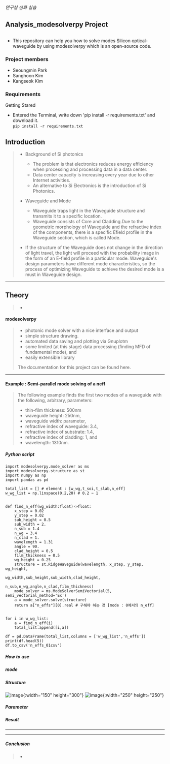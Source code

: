 <h6>연구실 심화 실습<h6>
<h2> Analysis_modesolverpy Project <h2>

#####
+ This repository can help you how to solve modes Silicon optical-waveguide by using modesolverpy which is an open-source code.

### Project members
+ Seoungmin Park
+ Sanghoon Kim
+ Kangseok Kim

### Requirements
 Getting Stared
   + Entered the Terminal, write down 'pip install -r requirements.txt' and download it. \
```pip install -r requirements.txt```
## Introduction
> + Background of Si photonics
>   + The problem is that electronics reduces energy efficiency when processing and processing data in a data center. 
>   + Data center capacity is increasing every year due to other Internet activities.
>   + An alternative to Si Electronics is the introduction of Si Photonics. 
>
> + Waveguide and Mode
>   + Waveguide traps light in the Waveguide structure and transmits it to a specific location. 
>   + Waveguide consists of Core and Cladding.Due to the geometric morphology of Waveguide and the refractive index of the components, there is a specific Efield profile in the Waveguide section, which is called Mode.
>  + If the structure of the Waveguide does not change in the direction of light travel, the light will proceed with the probability image in the form of an E-field profile in a particular mode. Waveguide's design parameters have different mode characteristics, so the process of optimizing Waveguide to achieve the desired mode is a must in Waveguide design.

***
## Theory
> +
#### modesolverpy
> + photonic mode solver with a nice interface and output 
> + simple structure drawing.
> + automated data saving and plotting via Gnuplotm
> + some limited (at this stage) data processing (finding MFD of fundamental mode), and
> + easily extensible library
>     
> The documentation for this project can be found here.

***
#### Example : Semi-parallel mode solving of a neff
> The following example finds the first two modes of a waveguide with the following, arbitrary, parameters:
> + thin-film thickness: 500nm
> + waveguide height: 250nm,
> + waveguide width: parameter,
> + refractive index of waveguide: 3.4,
> + refractive index of substrate: 1.4,
> + refractive index of cladding: 1, and
> + wavelength: 1310nm.
>     
##### Python script
```
import modesolverpy.mode_solver as ms
import modesolverpy.structure as st
import numpy as np
import pandas as pd

total_list = [] # element : [w_wg,t_soi,t_slab,n_eff]
w_wg_list = np.linspace(0,2,20) # 0.2 ~ 1


def find_n_eff(wg_width:float)->float:
    x_step = 0.02
    y_step = 0.02
    sub_height = 0.5
    sub_width = 2.
    n_sub = 1.4
    n_wg = 3.4
    n_clad = 1.
    wavelength = 1.31
    angle = 90.
    clad_height = 0.5
    film_thickness = 0.5
    wg_height = 0.25
    structure = st.RidgeWaveguide(wavelength, x_step, y_step, wg_height,
                                  wg_width,sub_height,sub_width,clad_height,
                                  n_sub,n_wg,angle,n_clad,film_thickness)
    mode_solver = ms.ModeSolverSemiVectorial(5, semi_vectorial_method='Ex')
    a = mode_solver.solve(structure)
    return a["n_effs"][0].real # 구해야 하는 것 [mode : 0에서의 n_eff]


for i in w_wg_list:
    a = find_n_eff(i)
    total_list.append([i,a])

df = pd.DataFrame(total_list,columns = ['w_wg_list','n_effs'])
print(df.head(5))
df.to_csv('n_effs_01csv')

 ```
##### How to use
##### mode
##### Structure
![image](https://user-images.githubusercontent.com/80964488/121543944-476f5e80-ca44-11eb-8ecc-15737bae8156.png){:width="150" height="300"}
![image](https://user-images.githubusercontent.com/80964488/121543992-535b2080-ca44-11eb-9f4d-b5b4719d514e.png){:width="250" height="250"}


##### Parameter
##### Result
***


***
##### Conclusion
   >- 
